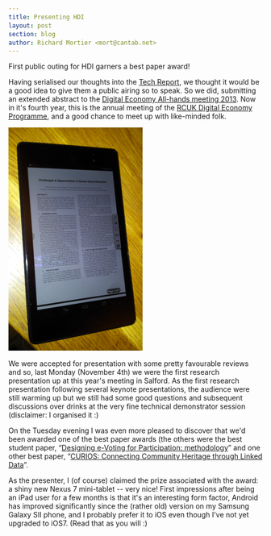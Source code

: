 ```yaml
---
title: Presenting HDI
layout: post
section: blog
author: Richard Mortier <mort@cantab.net>
---
```


First public outing for HDI garners a best paper award!

Having serialised our thoughts into the [Tech Report][hdi-tr], we thought it would be a good idea to give them a public airing so to speak. So we did, submitting an extended abstract to the [Digital Economy All-hands meeting 2013][de2013]. Now in it's fourth year, this is the annual meeting of the [RCUK Digital Economy Programme](http://www.rcuk.ac.uk/research/xrcprogrammes/Digital/Pages/home.aspx), and a good chance to meet up with like-minded folk.

<div class="media">
  <div class="pull-right">
    <img class="img-thumbnail img-responsive media-object"
         src="/img/nexus-7.png" alt="nexus 7"
         />
  </div>
  <div class="media-body">
    <p>
      We were accepted for presentation with some pretty favourable reviews and so, last Monday (November 4th) we were the first research presentation up at this year's meeting in Salford. As the first research presentation following several keynote presentations, the audience were still warming up but we still had some good questions and subsequent  discussions over drinks at the very fine technical demonstrator session (disclaimer: I organised it :)
    </p>
    <p>
      On the Tuesday evening I was even more pleased to discover that we'd been
      awarded one of the best paper awards (the others were the best student
      paper, &ldquo;<a
      href="http://de2013.org/wp-content/uploads/2013/09/de2013_submission_51.pdf">Designing
      e-Voting for Participation: methodology</a>&rdquo; and one other best paper, &ldquo;<a href="http://de2013.org/wp-content/uploads/2013/09/de2013_submission_28.pdf">CURIOS: Connecting Community Heritage through Linked Data</a>&rdquo;.
    </p>
    <p>
      As the presenter, I (of course) claimed the prize associated with the award: a shiny new Nexus 7 mini-tablet -- very nice! First impressions after being an iPad user for a few months is that it's an interesting form factor, Android has improved significantly since the (rather old) version on my Samsung Galaxy SII phone, and I probably prefer it to iOS even though I've not yet upgraded to iOS7. (Read that as you will :)
    </p>
  </div>
</div>

[mort]: http://www.cs.nott.ac.uk/~rmm/
[hamed]: http://www.eecs.qmul.ac.uk/~hamed/public/Hamed.html
[hdi-paper]: http://www.cs.nott.ac.uk/~rmm/papers/pdf/de13-hdi.pdf
[hdi-tr]: http://www.cl.cam.ac.uk/techreports/UCAM-CL-TR-837.html
[dataware-paper]: http://www.cs.nott.ac.uk/~rmm/papers/pdf/de13-risks-data-sharing.pdf
[info]: mailto:info@hdiresearch.org
[de2013]: http://de2013.org/
